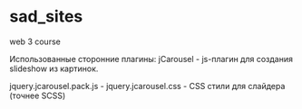 # sad_sites
web 3 course

Использованные сторонние плагины:
jCarousel - js-плагин для создания slideshow из картинок.


jquery.jcarousel.pack.js   -
jquery.jcarousel.css       - CSS стили для слайдера (точнее SCSS)
